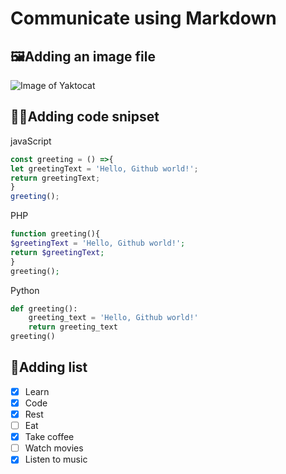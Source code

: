 # Communicate using Markdown

## 🖼️Adding an image file
![Image of Yaktocat](https://octodex.github.com/images/yaktocat.png)

## 🧑‍💻Adding code snipset
javaScript
```javascript
const greeting = () =>{
let greetingText = 'Hello, Github world!';
return greetingText;
}
greeting();

```

PHP
```php
function greeting(){
$greetingText = 'Hello, Github world!';
return $greetingText;
}
greeting();

```

Python
``` python
def greeting():
    greeting_text = 'Hello, Github world!'
    return greeting_text
greeting()

```
## 📃Adding list

- [x] Learn
- [x] Code
- [x] Rest
- [ ] Eat
- [x] Take coffee
- [ ] Watch movies
- [x] Listen to music
